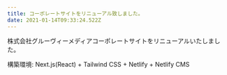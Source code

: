 ```yaml
---
title: コーポレートサイトをリニューアル致しました。
date: 2021-01-14T09:33:24.522Z
---
```

株式会社グルーヴィーメディアコーポレートサイトをリニューアルいたしました。

構築環境: Next.js(React) + Tailwind CSS + Netlify + Netlify CMS